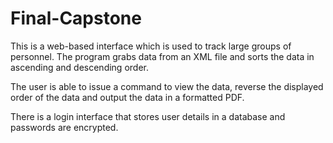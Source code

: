 # Final-Capstone

This is a web-based interface which is used to track large groups of personnel. The program grabs data from an XML file and sorts the data in ascending and descending order.

The user is able to issue a command to view the data, reverse the displayed order of the data and output the data in a formatted PDF.

There is a login interface that stores user details in a database and passwords are encrypted.
